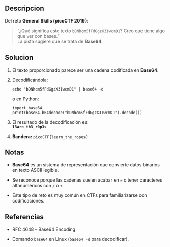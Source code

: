 ## Descripcion

Del reto **General Skills (picoCTF 2019)**:

> “¿Qué significa este texto `bDNhcm5fFdGgzX3IwcmD1`? Creo que tiene algo que ver con bases.”  
> La pista sugiere que se trata de **Base64**.

## Solucion

1. El texto proporcionado parece ser una cadena codificada en **Base64**.
    
2. Decodificándola:
    
    `echo "bDNhcm5fFdGgzX3IwcmD1" | base64 -d`
    
    o en Python:
    
    `import base64 print(base64.b64decode("bDNhcm5fFdGgzX3IwcmD1").decode())`
    
3. El resultado de la decodificación es:  
    **`l3arn_th3_r0p3s`**
    
4. **Bandera:** `picoCTF{learn_the_ropes}`
    

## Notas

- **Base64** es un sistema de representación que convierte datos binarios en texto ASCII legible.
    
- Se reconoce porque las cadenas suelen acabar en `=` o tener caracteres alfanuméricos con `/` o `+`.
    
- Este tipo de reto es muy común en CTFs para familiarizarse con codificaciones.
    

## Referencias

- RFC 4648 – Base64 Encoding
    
- Comando `base64` en Linux (`base64 -d` para decodificar).